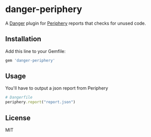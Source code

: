 # danger-periphery

A [Danger](https://github.com/danger/danger) plugin for [Periphery](https://github.com/peripheryapp/periphery) reports that checks for unused code.

## Installation

Add this line to your Gemfile:
```rb
gem 'danger-periphery'
```

## Usage

You'll have to output a json report from Periphery

```ruby
# Dangerfile
periphery.report("report.json")
```

## License

MIT
